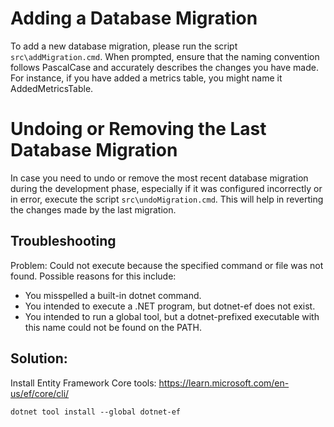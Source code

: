 # Adding a Database Migration

To add a new database migration, please run the script `src\addMigration.cmd`. When prompted, ensure that the naming convention follows PascalCase and accurately describes the changes you have made. For instance, if you have added a metrics table, you might name it AddedMetricsTable.

# Undoing or Removing the Last Database Migration

In case you need to undo or remove the most recent database migration during the development phase, especially if it was configured incorrectly or in error, execute the script `src\undoMigration.cmd`. This will help in reverting the changes made by the last migration.


## Troubleshooting


Problem: 
Could not execute because the specified command or file was not found.
Possible reasons for this include:
  * You misspelled a built-in dotnet command.
  * You intended to execute a .NET program, but dotnet-ef does not exist.
  * You intended to run a global tool, but a dotnet-prefixed executable with this name could not be found on the PATH.


## Solution:
Install Entity Framework Core tools: https://learn.microsoft.com/en-us/ef/core/cli/  
   
`dotnet tool install --global dotnet-ef`